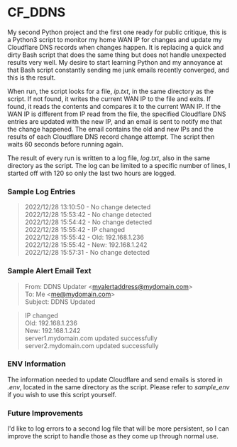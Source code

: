 # CF_DDNS

My second Python project and the first one ready for public critique, this is a Python3 script to monitor my home WAN IP for changes and update my Cloudflare DNS records when changes happen. It is replacing a quick and dirty Bash script that does the same thing but does not handle unexpected results very well. My desire to start learning Python and my annoyance at that Bash script constantly sending me junk emails recently converged, and this is the result.

When run, the script looks for a file, *ip.txt*, in the same directory as the script. If not found, it writes the current WAN IP to the file and exits. If found, it reads the contents and compares it to the current WAN IP. If the WAN IP is different from IP read from the file, the specified Cloudflare DNS entries are updated with the new IP, and an email is sent to notify me that the change happened. The email contains the old and new IPs and the results of each Cloudflare DNS record change attempt. The script then waits 60 seconds before running again.

The result of every run is written to a log file, *log.txt*, also in the same directory as the script. The log can be limited to a specific number of lines, I started off with 120 so only the last two hours are logged.

### Sample Log Entries ###

>2022/12/28 13:10:50 - No change detected  
>2022/12/28 15:53:42 - No change detected  
>2022/12/28 15:54:42 - No change detected  
>2022/12/28 15:55:42 - IP changed  
>2022/12/28 15:55:42 - Old: 192.168.1.236  
>2022/12/28 15:55:42 - New: 192.168.1.242  
>2022/12/28 15:57:31 - No change detected  

### Sample Alert Email Text ###

>From: DDNS Updater <myalertaddress@mydomain.com\>  
>To: Me <me@mydomain.com\>  
>Subject: DDNS Updated  
  
>IP changed  
>Old: 192.168.1.236  
>New: 192.168.1.242  
>server1.mydomain.com updated successfully  
>server2.mydomain.com updated successfully  

### ENV Information ###

The information needed to update Cloudflare and send emails is stored in *.env*, located in the same directory as the script. Please refer to *sample_env* if you wish to use this script yourself.

### Future Improvements ###

I'd like to log errors to a second log file that will be more persistent, so I can improve the script to handle those as they come up through normal use.